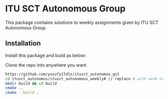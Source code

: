 # ITU SCT Autonomous Group

This package cointains solutions to weekly assignments given by ITU SCT Autonomous Group.


## Installation


Install this package and build as below:

Clone the repo into anywhere you want.
```bash 
https://github.com/yusufy1ld1z/itusct_autonomus.git
cd itusct_autonomus/itusct_autonomous_weekly# // replace # with week number
mkdir build && cd build
cmake ..
cmake --build .
```
